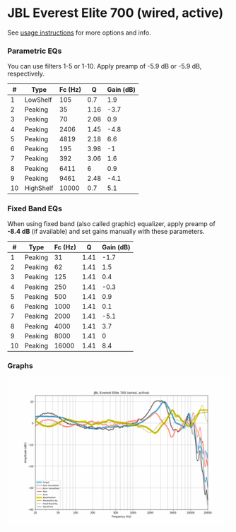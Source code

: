 # JBL Everest Elite 700 (wired, active)
See [usage instructions](https://github.com/jaakkopasanen/AutoEq#usage) for more options and info.

### Parametric EQs
You can use filters 1-5 or 1-10. Apply preamp of -5.9 dB or -5.9 dB, respectively.

|   # | Type      |   Fc (Hz) |    Q |   Gain (dB) |
|-----|-----------|-----------|------|-------------|
|   1 | LowShelf  |       105 | 0.7  |         1.9 |
|   2 | Peaking   |        35 | 1.16 |        -3.7 |
|   3 | Peaking   |        70 | 2.08 |         0.9 |
|   4 | Peaking   |      2406 | 1.45 |        -4.8 |
|   5 | Peaking   |      4819 | 2.18 |         6.6 |
|   6 | Peaking   |       195 | 3.98 |        -1   |
|   7 | Peaking   |       392 | 3.06 |         1.6 |
|   8 | Peaking   |      6411 | 6    |         0.9 |
|   9 | Peaking   |      9461 | 2.48 |        -4.1 |
|  10 | HighShelf |     10000 | 0.7  |         5.1 |

### Fixed Band EQs
When using fixed band (also called graphic) equalizer, apply preamp of **-8.4 dB** (if available) and set gains manually with these parameters.

|   # | Type    |   Fc (Hz) |    Q |   Gain (dB) |
|-----|---------|-----------|------|-------------|
|   1 | Peaking |        31 | 1.41 |        -1.7 |
|   2 | Peaking |        62 | 1.41 |         1.5 |
|   3 | Peaking |       125 | 1.41 |         0.4 |
|   4 | Peaking |       250 | 1.41 |        -0.3 |
|   5 | Peaking |       500 | 1.41 |         0.9 |
|   6 | Peaking |      1000 | 1.41 |         0.1 |
|   7 | Peaking |      2000 | 1.41 |        -5.1 |
|   8 | Peaking |      4000 | 1.41 |         3.7 |
|   9 | Peaking |      8000 | 1.41 |         0   |
|  10 | Peaking |     16000 | 1.41 |         8.4 |

### Graphs
![](./JBL%20Everest%20Elite%20700%20(wired,%20active).png)
